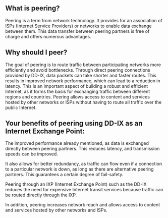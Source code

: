 ## What is peering?

Peering is a term from network technology. It provides for an association of ISPs (Internet Service Providers) or networks to enable data exchange between them.  This data transfer between peering partners is free of charge and offers numerous advantages.

## Why should I peer?

The goal of peering is to route traffic between participating networks more efficiently and avoid bottlenecks. Through direct peering connections provided by DD-IX, data packets can take shorter and faster routes. This results in improved network performance, which can lead to a reduction in latency.
This is an important aspect of building a robust and efficient Internet, as it forms the basis for exchanging traffic between different regions and countries. Peering allows access to content and services hosted by other networks or ISPs without having to route all traffic over the public Internet.

## Your benefits of peering using DD-IX as an Internet Exchange Point:

The improved performance already mentioned, as data is exchanged directly between peering partners. This reduces latency, and transmission speeds can be improved.

It also allows for better redundancy, as traffic can flow even if a connection to a particular network is down, as long as there are alternative peering partners. This guarantees a certain degree of fail-safety.

Peering through an IXP (Internet Exchange Point) such as the DD-IX reduces the need for expensive Internet transit services because traffic can be routed directly through the IXP.

In addition, peering increases network reach and allows access to content and services hosted by other networks and ISPs.
